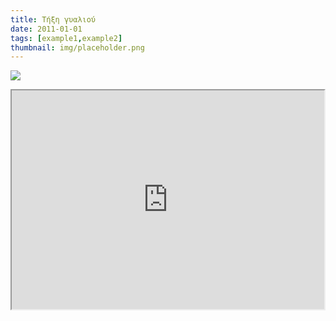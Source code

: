 ```yaml
---
title: Τήξη γυαλιού
date: 2011-01-01
tags: [example1,example2]
thumbnail: img/placeholder.png
---
```

![](http://www.dentnews.net/wp-content/uploads/2010/10/break-glass.jpg) 
<iframe height="350" src="https://docs.google.com/file/d/0B_I1oSy0BsA3dmtCQlA0OTlKWk0/preview" width="500"></iframe>
